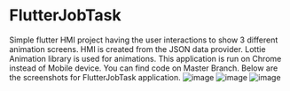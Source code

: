 # FlutterJobTask
Simple flutter HMI project having the user interactions to show 3 different animation screens.
HMI is created from the JSON data provider.
Lottie Animation library is used for animations.
This application is run on Chrome instead of Mobile device.
You can find code on Master Branch.
Below are the screenshots for FlutterJobTask application.
![image](https://user-images.githubusercontent.com/84164205/147942634-d8b14e92-3a10-4243-a91a-e80134d4d8f2.png)
![image](https://user-images.githubusercontent.com/84164205/147942714-b27d168a-26b6-425d-9d38-bf81abc43457.png)
![image](https://user-images.githubusercontent.com/84164205/147942788-4f718cab-1828-4b7b-997c-13ecb64bce66.png)
